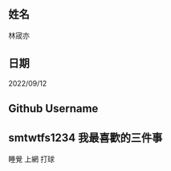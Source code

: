姓名
----
林宬亦

日期
----
2022/09/12

Github Username
---------------
smtwtfs1234
我最喜歡的三件事
---------------
睡覺  上網  打球